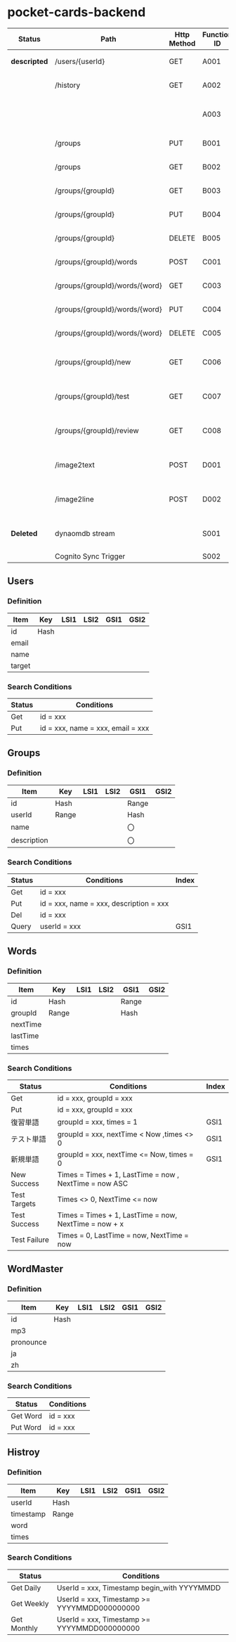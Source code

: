 # pocket-cards-backend

| Status         | Path                           | Http Method | Function ID | Comment                  |
| -------------- | ------------------------------ | ----------- | ----------- | ------------------------ |
| **descripted** | /users/{userId}                | GET         | A001        | ユーザ情報取得           |
|                | /history                       | GET         | A002        | 学習履歴取得             |
|                |                                |             | A003        | 最後の学習時間を計算する |
|                | /groups                        | PUT         | B001        | グループ新規作成         |
|                | /groups                        | GET         | B002        | グループ一覧取得         |
|                | /groups/{groupId}              | GET         | B003        | グループ情報取得         |
|                | /groups/{groupId}              | PUT         | B004        | グループ情報変更         |
|                | /groups/{groupId}              | DELETE      | B005        | グループ情報削除         |
|                | /groups/{groupId}/words        | POST        | C001        | 単語一括登録             |
|                | /groups/{groupId}/words/{word} | GET         | C003        | 単語情報取得             |
|                | /groups/{groupId}/words/{word} | PUT         | C004        | 単語情報更新             |
|                | /groups/{groupId}/words/{word} | DELETE      | C005        | 単語情報削除             |
|                | /groups/{groupId}/new          | GET         | C006        | 新規学習モード単語一覧   |
|                | /groups/{groupId}/test         | GET         | C007        | テストモード単語一覧     |
|                | /groups/{groupId}/review       | GET         | C008        | 復習モード単語一覧       |
|                | /image2text                    | POST        | D001        | 画像から単語に変換する   |
|                | /image2line                    | POST        | D002        | 画像から行に変換する     |
| **Deleted**    | dynaomdb stream                |             | S001        | 履歴テーブルに保存する   |
|                | Cognito Sync Trigger           |             | S002        |                          |

## Users

### Definition

| Item   | Key  | LSI1 | LSI2 | GSI1 | GSI2 |
| ------ | ---- | ---- | ---- | ---- | ---- |
| id     | Hash |      |      |      |      |
| email  |      |      |      |      |      |
| name   |      |      |      |      |      |
| target |      |      |      |      |      |

### Search Conditions

| Status | Conditions                        |
| ------ | --------------------------------- |
| Get    | id = xxx                          |
| Put    | id = xxx, name = xxx, email = xxx |

## Groups

### Definition

| Item        | Key   | LSI1 | LSI2 | GSI1  | GSI2 |
| ----------- | ----- | ---- | ---- | ----- | ---- |
| id          | Hash  |      |      | Range |      |
| userId      | Range |      |      | Hash  |      |
| name        |       |      |      | 〇    |      |
| description |       |      |      | 〇    |      |

### Search Conditions

| Status | Conditions                              | Index |
| ------ | --------------------------------------- | ----- |
| Get    | id = xxx                                |       |
| Put    | id = xxx, name = xxx, description = xxx |       |
| Del    | id = xxx                                |       |
| Query  | userId = xxx                            | GSI1  |

## Words

### Definition

| Item     | Key   | LSI1 | LSI2 | GSI1  | GSI2 |
| -------- | ----- | ---- | ---- | ----- | ---- |
| id       | Hash  |      |      | Range |      |
| groupId  | Range |      |      | Hash  |      |
| nextTime |       |      |      |       |      |
| lastTime |       |      |      |       |      |
| times    |       |      |      |       |      |

### Search Conditions

| Status       | Conditions                                             | Index |
| ------------ | ------------------------------------------------------ | ----- |
| Get          | id = xxx, groupId = xxx                                |       |
| Put          | id = xxx, groupId = xxx                                |       |
| 復習単語     | groupId = xxx, times = 1                               | GSI1  |
| テスト単語   | groupId = xxx, nextTime < Now ,times <> 0              | GSI1  |
| 新規単語     | groupId = xxx, nextTime <= Now, times = 0              | GSI1  |
| New Success  | Times = Times + 1, LastTime = now , NextTime = now ASC |       |
| Test Targets | Times <> 0, NextTime <= now                            |       |
| Test Success | Times = Times + 1, LastTime = now, NextTime = now + x  |       |
| Test Failure | Times = 0, LastTime = now, NextTime = now              |       |

## WordMaster

### Definition

| Item      | Key  | LSI1 | LSI2 | GSI1 | GSI2 |
| --------- | ---- | ---- | ---- | ---- | ---- |
| id        | Hash |      |      |      |      |
| mp3       |      |      |      |      |      |
| pronounce |      |      |      |      |      |
| ja        |      |      |      |      |      |
| zh        |      |      |      |      |      |

### Search Conditions

| Status   | Conditions |
| -------- | ---------- |
| Get Word | id = xxx   |
| Put Word | id = xxx   |

## Histroy

### Definition

| Item      | Key   | LSI1 | LSI2 | GSI1 | GSI2 |
| --------- | ----- | ---- | ---- | ---- | ---- |
| userId    | Hash  |      |      |      |      |
| timestamp | Range |      |      |      |      |
| word      |       |      |      |      |      |
| times     |       |      |      |      |      |

### Search Conditions

| Status      | Conditions                                   |
| ----------- | -------------------------------------------- |
| Get Daily   | UserId = xxx, Timestamp begin_with YYYYMMDD  |
| Get Weekly  | UserId = xxx, Timestamp >= YYYYMMDD000000000 |
| Get Monthly | UserId = xxx, Timestamp >= YYYYMMDD000000000 |

<!-- ## Maintenance Functions

| Function | Description                                            |
| -------- | ------------------------------------------------------ |
| M001     | Send notification to slack when build Success / Failed |
| M002     | CodeBuild state change to failed                       |
| M003     | CodePipeline state change to success                   | -->
